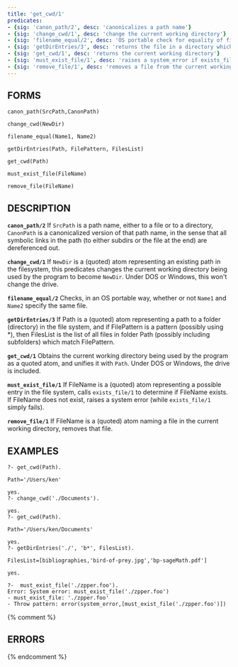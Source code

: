```yaml
---
title: 'get_cwd/1'
predicates:
- {sig: 'canon_path/2', desc: 'canonicalizes a path name'}
- {sig: 'change_cwd/1', desc: 'change the current working directory'}
- {sig: 'filename_equal/2', desc: 'OS portable check for equality of file names'}
- {sig: 'getDirEntries/3', desc: 'returns the file in a directory which matches a pattern'}
- {sig: 'get_cwd/1', desc: 'returns the current working directory'}
- {sig: 'must_exist_file/1', desc: 'raises a system_error if exists_file fails'}
- {sig: 'remove_file/1', desc: 'removes a file from the current working directory'}
---
```


## FORMS
```
canon_path(SrcPath,CanonPath)

change_cwd(NewDir)

filename_equal(Name1, Name2)

getDirEntries(Path, FilePattern, FilesList)

get_cwd(Path)

must_exist_file(FileName)

remove_file(FileName)
```
## DESCRIPTION

**`canon_path/2`** If `SrcPath` is a path name, either to a file or to a directory,
    `CanonPath` is a canonicalized version of that path name, in the
    sense that all symbolic links  in the path (to either subdirs
    or the file at the end) are dereferenced out.

**`change_cwd/1`** If `NewDir` is a (quoted) atom representing an existing
    path in the filesystem, this predicates changes the 
    current working directory being used by the program
    to become `NewDir`.  Under DOS or Windows, this won't change the drive. 


**`filename_equal/2`** Checks, in an OS portable way, whether or not `Name1` and `Name2`
    specify the same file.


**`getDirEntries/3`** If Path is a (quoted) atom representing a path to a
    folder (directory) in the file system, and if FilePattern
    is a pattern (possibly using *), then FilesList is the
    list of all files in folder Path (possibly including subfolders)
    which match FilePattern. 


**`get_cwd/1`** Obtains the current working directory being used by the program
    as a quoted atom, and unifies it with `Path`. Under DOS or Windows, the drive is included.


**`must_exist_file/1`** If FileName is a (quoted) atom representing a possible entry
    in the file system, calls `exists_file/1` to determine if FileName exists.  If FileName
    does not exist, raises a system error (while `exists_file/1` simply fails). 


**`remove_file/1`** If FileName is a (quoted) atom naming a file in the
    current working directory, removes that file. 


## EXAMPLES

```
?- get_cwd(Path).

Path='/Users/ken' 

yes.
?- change_cwd('./Documents').

yes.
?- get_cwd(Path).

Path='/Users/ken/Documents' 

yes.
?- getDirEntries('./', 'b*', FilesList).

FilesList=[bibliographies,'bird-of-prey.jpg','bp-sageMath.pdf'] 

yes.

?-  must_exist_file('./zpper.foo').
Error: System error: must_exist_file('./zpper.foo')
- must_exist_file: './zpper.foo'
- Throw pattern: error(system_error,[must_exist_file('./zpper.foo')])
```

{% comment %}
## ERRORS
{% endcomment %}

